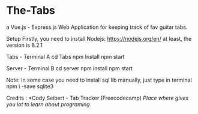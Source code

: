 # The-Tabs
a Vue.js - Express.js Web Application for keeping track of fav guitar tabs.

Setup
Firstly, you need to install Nodejs: https://nodejs.org/en/
  at least, the version is 8.2.1
  
Tabs - Terminal A
cd Tabs 
npm Install
npm start

Server - Terminal B
cd server
npm install
npm start

Note:
In some case you need to install sql lib manually,
just type in terminal npm i -save sqlite3


Credits :
*Cody Seibert - Tab Tracker (Freecodecamp)
*Place where gives you lot to learn about programing*
